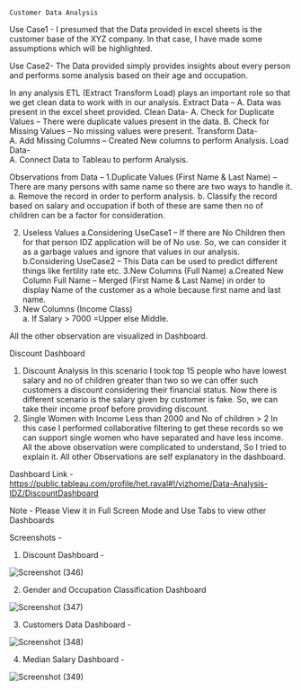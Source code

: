                                                                     Customer Data Analysis

Use Case1 - I presumed that the Data provided in excel sheets is the customer base of the XYZ company. In that case, I have made some assumptions which will be highlighted.

Use Case2- The Data provided simply provides insights about every person and performs some analysis based on their age and occupation.

In any analysis ETL (Extract Transform Load) plays an important role so that we get clean data to work with in our analysis.
Extract Data – 
A.	Data was present in the excel sheet provided.
Clean Data-
A.	Check for Duplicate Values – There were duplicate values present in the data.
B.	Check for Missing Values – No missing values were present.
Transform Data-  
A.	Add Missing Columns – Created New columns to perform Analysis.
Load Data-  
A.	Connect Data to Tableau to perform Analysis.


Observations from Data –
1.Duplicate Values (First Name & Last Name) –
There are many persons with same name so there are two ways to handle it.
a.	Remove the record in order to perform analysis.
b.	Classify the record based on salary and occupation if both of these are same then no of children can be a factor for consideration.

2. Useless Values 
 a.Considering UseCase1 – If there are No Children then for that person IDZ application will be of No use. So, we can consider it as a garbage values and ignore that values in   our analysis.
 b.Considering UseCase2 – This Data can be used to predict different things like fertility rate etc.
3.New Columns (Full Name) 
 a.Created New Column Full Name – Merged (First Name & Last Name) in order to display Name of the customer as a whole because first name and last name.
4. New Columns (Income Class)  
 a. If Salary > 7000 =Upper else Middle.
 
All the other observation are visualized in Dashboard.

Discount Dashboard 
1. Discount Analysis
 In this scenario I took top 15 people who have lowest salary and no of children greater than two so we can offer such customers a discount considering their financial status.
Now there is different scenario is the salary given by customer is fake. So, we can take their income proof before providing discount.
2. Single Women with Income Less than 2000 and No of children > 2 
In this case I performed collaborative filtering to get these records so we can support single women who have separated and have less income.
All the above observation were complicated to understand, So I tried to explain it. All other Observations are self explanatory in the dashboard.

Dashboard Link - https://public.tableau.com/profile/het.raval#!/vizhome/Data-Analysis-IDZ/DiscountDashboard

Note - Please View it in Full Screen Mode and Use Tabs to view other Dashboards


Screenshots -


1. Discount Dashboard -

![Screenshot (346)](https://user-images.githubusercontent.com/57358161/115661351-f2c03900-a35a-11eb-9b73-78592a92f206.png)

2. Gender and Occupation Classification Dashboard

![Screenshot (347)](https://user-images.githubusercontent.com/57358161/115661455-15eae880-a35b-11eb-8139-cb68bedd1a46.png)


3. Customers Data Dashboard -

![Screenshot (348)](https://user-images.githubusercontent.com/57358161/115661476-1d11f680-a35b-11eb-9fb1-d58a1903e66b.png)


4. Median Salary Dashboard -

![Screenshot (349)](https://user-images.githubusercontent.com/57358161/115661503-269b5e80-a35b-11eb-8035-7cbe1d159376.png)


